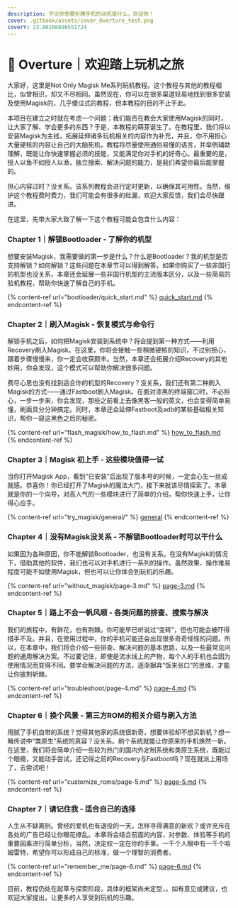 ```yaml
---
description: 不论你想要折腾手机的动机是什么，欢迎你！
cover: .gitbook/assets/cover_Overture_test.png
coverY: 23.86206896551724
---
```


# 🌌 Overture｜欢迎踏上玩机之旅

大家好，这里是Not Only Magisk Me系列玩机教程。这个教程与其他的教程相比，似曾相识，却又不尽相同。虽然现在，你可以在很多渠道轻易地找到很多安装及使用Magisk的，几乎傻瓜式的教程，但本教程的目的不止于此。

本项目在建立之时就在考虑一个问题：我们能否在教会大家使用Magisk的同时，让大家了解、学会更多的东西？于是，本教程的萌芽诞生了。在教程里，我们将以安装Magisk为主线，拓展延伸诸多玩机相关的内容作为补充，并且，你不用担心大量硬核的内容让自己的大脑死机，教程将尽量使用通俗易懂的语言，并举例辅助理解，既能让你快速掌握必须的技能，又能满足你对手机的好奇心。最重要的是，授人以鱼不如授人以渔，独立搜索、解决问题的能力，是我们希望你最后能掌握的。

担心内容过时？没关系。该系列教程会进行定时更新，以确保其可用性。当然，维护这个教程费时费力，我们可能会有很多的纰漏，欢迎大家反馈，我们会尽快跟进。

在这里，先带大家大致了解一下这个教程可能会包含什么内容：

### Chapter 1｜解锁Bootloader - 了解你的机型

想要安装Magisk，我需要做的第一步是什么？什么是Bootloader？我的机型是否支持解锁？如何解锁？这些问题在本章节可以得到解答。如果你购买了一些非国行的机型也没关系，本章还会延展一些非国行机型的主流版本区分，以及一些简易的验机教程，帮助你快速了解自己的手机。

{% content-ref url="bootloader/quick_start.md" %}
[quick\_start.md](bootloader/quick\_start.md)
{% endcontent-ref %}

### Chapter **2**｜**刷入Magisk - 恢复模式与命令行**

解锁手机之后，如何把Magisk安装到系统中？将会提到第一种方式——利用Recovery刷入Magisk。在这里，你将会接触一些稍微硬核的知识，不过别担心，跟着步骤慢慢来，你一定会收获颇丰。当然，本章还会拓展介绍Recovery的其他妙用，你会发现，这个模式可以帮助你解决很多问题。

费尽心思也没有找到适合你的机型的Recovery？没关系，我们还有第二种刷入Magisk的方式——通过Fastboot刷入Magisk。在面对漆黑的终端窗口时，不必担心，一步一步来，你会发现，那些之前看上去像黑客一般的英文，也会变得简单易懂，刷面具分分钟搞定。同时，本章还会延伸Fastboot及adb的某些基础相关知识，帮你一窥这黑色之后的秘密。

{% content-ref url="flash_magisk/how_to_flash.md" %}
[how\_to\_flash.md](flash\_magisk/how\_to\_flash.md)
{% endcontent-ref %}

### Chapter 3｜**Magisk 初上手 - 这些模块值得一试**

当你打开Magisk App，看到“已安装”后出现了版本号的时候，一定会心生一丝成就感。恭喜你！你已经打开了Magisk的魔法大门，接下来就该尽情探索了。本章就是你的一个向导，对高人气的一些模块进行了简单的介绍，帮你快速上手，让你得心应手。

{% content-ref url="try_magisk/general/" %}
[general](try\_magisk/general/)
{% endcontent-ref %}

### Chapter 4｜没有Magisk没关系 - 不解锁Bootloader时可以干什么

如果因为各种原因，你不能解锁Bootloader，也没有关系。在没有Magisk的情况下，借助其他的软件，我们也可以对手机进行一系列的操作。虽然效果、操作难易程度可能不如使用Magisk，但也可以让你体会到玩机的乐趣。

{% content-ref url="without_magisk/page-3.md" %}
[page-3.md](without\_magisk/page-3.md)
{% endcontent-ref %}

### Chapter 5｜路上不会一帆风顺 - 各类问题的排查、搜索与解决

我们的旅程中，有鲜花，也有荆棘。你可能早已听说过“变砖”，但也可能会被吓得措手不及。并且，在使用过程中，你的手机可能还会出现很多奇奇怪怪的问题。所以，在本章中，我们将会介绍一些排查、解决问题的基本思路，以及一些最常见问题的通用解决方案。不过要记住，即使是流水线上的产物，每个人的手机也会因为使用情况而变得不同。要学会解决问题的方法，逐渐摒弃“饭来张口”的思维，才能让你披荆斩棘。

{% content-ref url="troubleshoot/page-4.md" %}
[page-4.md](troubleshoot/page-4.md)
{% endcontent-ref %}

### Chapter 6｜**换个风景 - 第三方ROM的相关介绍与刷入方法**

用腻了手机自带的系统？觉得其他家的系统很新奇，想要体验却不想买新机？想一睹传说中“类原生”系统的真容？没关系。刷个系统就能让你原来的手机焕然一新。在这里，我们将会简单介绍一些较为热门的国内外定制系统和类原生系统，既能过个眼瘾，又能动手尝试，还记得之前的Recovery与Fastboot吗？现在就派上用场了，去尝试吧！

{% content-ref url="customize_roms/page-5.md" %}
[page-5.md](customize\_roms/page-5.md)
{% endcontent-ref %}

### Chapter 7｜**请记住我 - 适合自己的选择**

人生从不缺离别。曾经的爱机也有退役的一天。怎样寻得满意的新欢？或许充斥在各处的广告已经让你眼花缭乱。本章将会结合前面的内容，对参数、体验等手机的重要因素进行简单分析，当然，决定权一定在你的手里。一千个人眼中有一千个哈姆雷特，希望你可以形成自己的标准，做一个理智的消费者。

{% content-ref url="remember_me/page-6.md" %}
[page-6.md](remember\_me/page-6.md)
{% endcontent-ref %}

目前，教程仍处在起草与探索阶段，具体的框架尚未定型，。如有意见或建议，也欢迎大家提出，让更多的人享受到玩机的乐趣。
